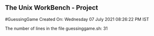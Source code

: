 ## The Unix WorkBench - Project
#GuessingGame
Created On: 
Wednesday 07 July 2021 08:26:22 PM IST

The number of lines in the file guessinggame.sh: 
31
